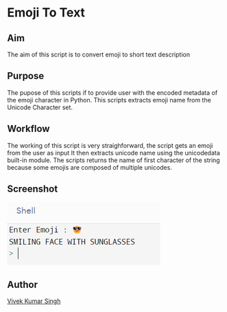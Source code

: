 # Emoji To Text

## Aim
The aim of this script is to convert emoji to short text description

## Purpose
The pupose of this scripts if to provide user with the encoded metadata of the emoji character in Python.
This scripts extracts emoji name from the Unicode Character set.

## Workflow
The working of this script is very straighforward, the script gets an emoji from the user as input
It then extracts unicode name using the unicodedata built-in module.
The scripts returns the name of first character of the string because some emojis are composed of multiple unicodes.

## Screenshot

![](./Images/Screenshot.png)

## Author
[Vivek Kumar Singh](https://github.com/vivekthedev)

